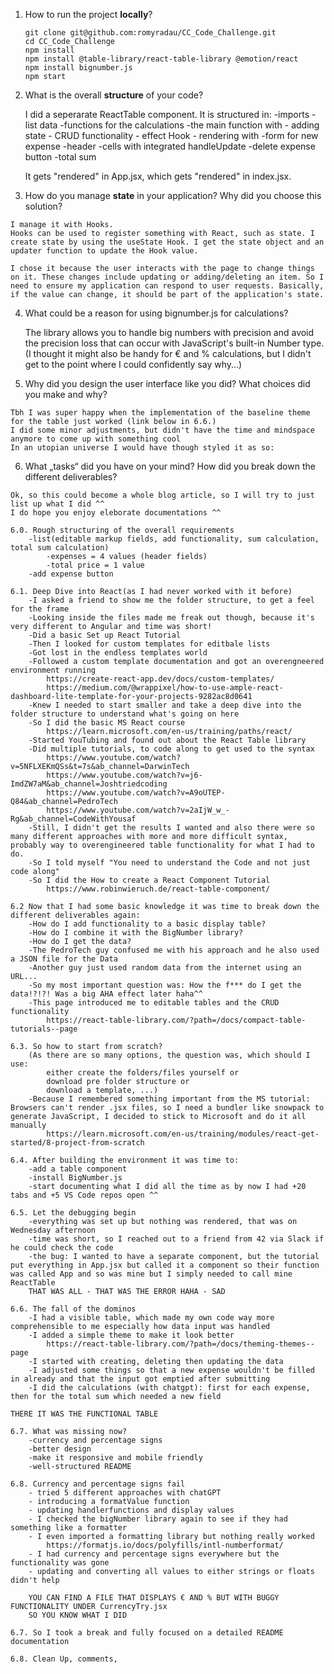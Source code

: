   1. How to run the project **locally**?

        ```
        git clone git@github.com:romyradau/CC_Code_Challenge.git
        cd CC_Code_Challenge
        npm install
        npm install @table-library/react-table-library @emotion/react
        npm install bignumber.js
        npm start
        ```


  2. What is the overall **structure** of your code?

        I did a seperarate ReactTable component.
            It is structured in:
                -imports
                -list data
                -functions for the calculations
                -the main function with
                    - adding state
                    - CRUD functionality
                    - effect Hook
                    - rendering with
                        -form for new expense
                        -header
                        -cells with integrated handleUpdate
                        -delete expense button
                        -total sum
        
        It gets "rendered" in App.jsx, which gets "rendered" in index.jsx.


  3. How do you manage **state** in your application? Why did you choose this solution?
    
    I manage it with Hooks. 
    Hooks can be used to register something with React, such as state. I create state by using the useState Hook. I get the state object and an updater function to update the Hook value.

    I chose it because the user interacts with the page to change things on it. These changes include updating or adding/deleting an item. So I need to ensure my application can respond to user requests. Basically, if the value can change, it should be part of the application's state.


  4. What could be a reason for using bignumber.js for calculations?

     The library allows you to handle big numbers with precision and avoid the precision loss that can occur with JavaScript's built-in Number type.
     (I thought it might also be handy for € and % calculations, but I didn't get to the point where I could confidently say why...)

  5. Why did you design the user interface like you did? What choices did you make and why?

    Tbh I was super happy when the implementation of the baseline theme for the table just worked (link below in 6.6.)
    I did some minor adjustments, but didn't have the time and mindspace anymore to come up with something cool
    In an utopian universe I would have though styled it as so:



  6. What „tasks“ did you have on your mind? How did you break down the different deliverables?

    Ok, so this could become a whole blog article, so I will try to just list up what I did ^^
    I do hope you enjoy eleborate documentations ^^
    
    6.0. Rough structuring of the overall requirements
        -list(editable markup fields, add functionality, sum calculation, total sum calculation)
            -expenses = 4 values (header fields)
            -total price = 1 value
        -add expense button

    6.1. Deep Dive into React(as I had never worked with it before)
        -I asked a friend to show me the folder structure, to get a feel for the frame
        -Looking inside the files made me freak out though, because it's very different to Angular and time was short!
        -Did a basic Set up React Tutorial
        -Then I looked for custom templates for editbale lists
        -Got lost in the endless templates world
        -Followed a custom template documentation and got an overengneered environment running
            https://create-react-app.dev/docs/custom-templates/
            https://medium.com/@wrappixel/how-to-use-ample-react-dashboard-lite-template-for-your-projects-9282ac8d0641
        -Knew I needed to start smaller and take a deep dive into the folder structure to understand what's going on here
        -So I did the basic MS React course
            https://learn.microsoft.com/en-us/training/paths/react/
        -Started YouTubing and found out about the React Table library
        -Did multiple tutorials, to code along to get used to the syntax
            https://www.youtube.com/watch?v=5NFLXEKmQSs&t=7s&ab_channel=DarwinTech
            https://www.youtube.com/watch?v=j6-ImdZW7aM&ab_channel=Joshtriedcoding
            https://www.youtube.com/watch?v=A9oUTEP-Q84&ab_channel=PedroTech
            https://www.youtube.com/watch?v=2aIjW_w_-Rg&ab_channel=CodeWithYousaf
        -Still, I didn't get the results I wanted and also there were so many different approaches with more and more difficult syntax, probably way to overengineered table functionality for what I had to do.
        -So I told myself "You need to understand the Code and not just code along"
        -So I did the How to create a React Component Tutorial
            https://www.robinwieruch.de/react-table-component/
        
    6.2 Now that I had some basic knowledge it was time to break down the different deliverables again:
        -How do I add functionality to a basic display table?
        -How do I combine it with the BigNumber library?
        -How do I get the data?
        -The PedroTech guy confused me with his approach and he also used a JSON file for the Data
        -Another guy just used random data from the internet using an URL...
        -So my most important question was: How the f*** do I get the data!?!?! Was a big AHA effect later haha^^
        -This page introduced me to editable tables and the CRUD functionality
            https://react-table-library.com/?path=/docs/compact-table-tutorials--page
        
    6.3. So how to start from scratch?
        (As there are so many options, the question was, which should I use:
            either create the folders/files yourself or
            download pre folder structure or
            download a template, ...)
        -Because I remembered something important from the MS tutorial: Browsers can't render .jsx files, so I need a bundler like snowpack to generate JavaScript, I decided to stick to Microsoft and do it all manually
            https://learn.microsoft.com/en-us/training/modules/react-get-started/8-project-from-scratch

    6.4. After building the environment it was time to:
        -add a table component
        -install BigNumber.js
        -start documenting what I did all the time as by now I had +20 tabs and +5 VS Code repos open ^^

    6.5. Let the debugging begin
        -everything was set up but nothing was rendered, that was on Wednesday afternoon
        -time was short, so I reached out to a friend from 42 via Slack if he could check the code
        -the bug: I wanted to have a separate component, but the tutorial put everything in App.jsx but called it a component so their function was called App and so was mine but I simply needed to call mine ReactTable
        THAT WAS ALL - THAT WAS THE ERROR HAHA - SAD
        
    6.6. The fall of the dominos
        -I had a visible table, which made my own code way more comprehensible to me especially how data input was handled
        -I added a simple theme to make it look better
            https://react-table-library.com/?path=/docs/theming-themes--page
        -I started with creating, deleting then updating the data
        -I adjusted some things so that a new expense wouldn't be filled in already and that the input got emptied after submitting
        -I did the calculations (with chatgpt): first for each expense, then for the total sum which needed a new field

    THERE IT WAS THE FUNCTIONAL TABLE

    6.7. What was missing now?
        -currency and percentage signs
        -better design
        -make it responsive and mobile friendly
        -well-structured README

    6.8. Currency and percentage signs fail
        - tried 5 different approaches with chatGPT
        - introducing a formatValue function
        - updating handlerfunctions and display values
        - I checked the bigNumber library again to see if they had something like a formatter
        - I even imported a formatting library but nothing really worked
            https://formatjs.io/docs/polyfills/intl-numberformat/
        - I had currency and percentage signs everywhere but the functionality was gone
        - updating and converting all values to either strings or floats didn't help

        YOU CAN FIND A FILE THAT DISPLAYS € AND % BUT WITH BUGGY FUNCTIONALITY UNDER CurrencyTry.jsx
        SO YOU KNOW WHAT I DID

    6.7. So I took a break and fully focused on a detailed README documentation

    6.8. Clean Up, comments, 
    
